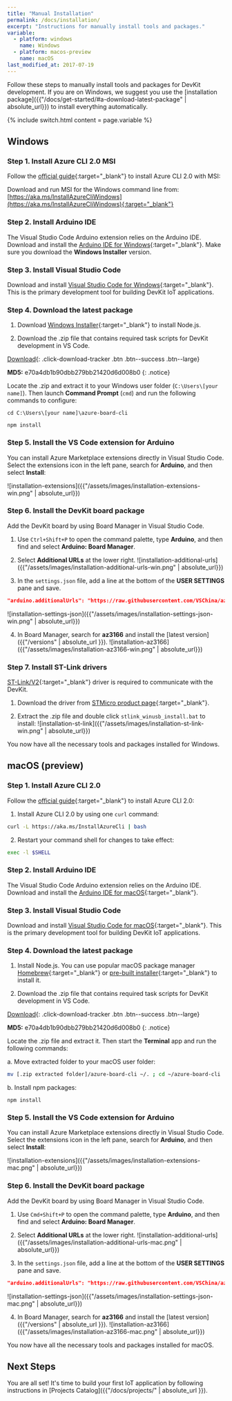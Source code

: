```yaml
---
title: "Manual Installation"
permalink: /docs/installation/
excerpt: "Instructions for manually install tools and packages."
variable:
  - platform: windows
    name: Windows
  - platform: macos-preview
    name: macOS
last_modified_at: 2017-07-19
---
```


Follow these  steps to manually install tools and packages for DevKit development. If you are on Windows, we suggest you use the [installation package]({{"/docs/get-started/#a-download-latest-package" | absolute_url}}) to install everything automatically.

{% include switch.html content = page.variable %}

## Windows

### Step 1. Install Azure CLI 2.0 MSI

Follow the [official guide](https://docs.microsoft.com/en-us/cli/azure/install-azure-cli#windows){:target="_blank"} to install Azure CLI 2.0 with MSI:

Download and run MSI for the Windows command line from: [https://aka.ms/InstallAzureCliWindows](https://aka.ms/InstallAzureCliWindows){:target="_blank"}

### Step 2. Install Arduino IDE

The Visual Studio Code Arduino extension relies on the Arduino IDE. Download and install the [Arduino IDE for Windows](https://www.arduino.cc/en/Main/Software){:target="_blank"}. Make sure you download the **Windows Installer** version.

### Step 3. Install Visual Studio Code

Download and install [Visual Studio Code for Windows](https://code.visualstudio.com/){:target="_blank"}. This is the primary development tool for building DevKit IoT applications.

### Step 4. Download the latest package

1. Download [Windows Installer](https://nodejs.org/en/download/){:target="_blank"} to install Node.js.

2. Download the .zip file that contains required task scripts for DevKit development in VS Code.

  [<i class='fa fa-download'></i> Download](https://aka.ms/devkit/prod/installpackage/tasks/latest){: .click-download-tracker .btn .btn--success .btn--large}

  **MD5:** e70a4db1b90dbb279bb21420d6d008b0
  {: .notice}

  Locate the .zip and extract it to your Windows user folder (`C:\Users\[your name]`). Then launch **Command Prompt** (`cmd`) and run the following commands to configure:

  ```
  cd C:\Users\[your name]\azure-board-cli

  npm install
  ```

### Step 5. Install the VS Code extension for Arduino

You can install Azure Marketplace extensions directly in Visual Studio Code. Select the extensions icon in the left pane, search for **Arduino**, and then select **Install**:

![installation-extensions]({{"/assets/images/installation-extensions-win.png" | absolute_url}})

### Step 6. Install the DevKit board package

Add the DevKit board by using Board Manager in Visual Studio Code.

1. Use `Ctrl+Shift+P` to open the command palette, type **Arduino**, and then find and select **Arduino: Board Manager**.

2. Select **Additional URLs** at the lower right.
 ![installation-additional-urls]({{"/assets/images/installation-additional-urls-win.png" | absolute_url}})

3. In the `settings.json` file, add a line at the bottom of the **USER SETTINGS** pane and save.
 ```json
 "arduino.additionalUrls": "https://raw.githubusercontent.com/VSChina/azureiotdevkit_tools/master/package_azureboard_index.json"
 ```
 ![installation-settings-json]({{"/assets/images/installation-settings-json-win.png" | absolute_url}})

4. In Board Manager, search for **az3166** and install the [latest version]({{"/versions" | absolute_url }}).
 ![installation-az3166]({{"/assets/images/installation-az3166-win.png" | absolute_url}})

### Step 7. Install ST-Link drivers

[ST-Link/V2](http://www.st.com/en/development-tools/st-link-v2.html){:target="_blank"} driver is required to communicate with the DevKit. 

1. Download the driver from [STMicro product page](http://www.st.com/en/embedded-software/stsw-link009.html){:target="_blank"}.

2. Extract the .zip file and double click `stlink_winusb_install.bat` to install:
 ![installation-st-link]({{"/assets/images/installation-st-link-win.png" | absolute_url}})


You now have all the necessary tools and packages installed for Windows.

## macOS (preview)

### Step 1. Install Azure CLI 2.0

Follow the [official guide](https://docs.microsoft.com/en-us/cli/azure/install-azure-cli#macos){:target="_blank"} to install Azure CLI 2.0:

1. Install Azure CLI 2.0 by using one `curl` command:
  ```bash
  curl -L https://aka.ms/InstallAzureCli | bash
  ```

2. Restart your command shell for changes to take effect:
  ```bash
  exec -l $SHELL
  ```

### Step 2. Install Arduino IDE

The Visual Studio Code Arduino extension relies on the Arduino IDE. Download and install the [Arduino IDE for macOS](https://www.arduino.cc/en/Main/Software){:target="_blank"}.

### Step 3. Install Visual Studio Code

Download and install [Visual Studio Code for macOS](https://code.visualstudio.com/){:target="_blank"}. This is the primary development tool for building DevKit IoT applications.

### Step 4. Download the latest package

1. Install Node.js. You can use popular macOS package manager [Homebrew](https://brew.sh/){:target="_blank"} or [pre-built installer](https://nodejs.org/en/download/){:target="_blank"} to install it.

2. Download the .zip file that contains required task scripts for DevKit development in VS Code.

  [<i class='fa fa-download'></i> Download](https://aka.ms/devkit/prod/installpackage/mac/latest){: .click-download-tracker .btn .btn--success .btn--large}

  **MD5:** e70a4db1b90dbb279bb21420d6d008b0
  {: .notice}

  Locate the .zip file and extract it. Then start the **Terminal** app and run the following commands:

  a. Move extracted folder to your macOS user folder:
  ```bash
  mv [.zip extracted folder]/azure-board-cli ~/. ; cd ~/azure-board-cli
  ```
  
  b. Install npm packages:
  ```
  npm install
  ```

### Step 5. Install the VS Code extension for Arduino

You can install Azure Marketplace extensions directly in Visual Studio Code. Select the extensions icon in the left pane, search for **Arduino**, and then select **Install**:

![installation-extensions]({{"/assets/images/installation-extensions-mac.png" | absolute_url}})

### Step 6. Install the DevKit board package

Add the DevKit board by using Board Manager in Visual Studio Code.

1. Use `Cmd+Shift+P` to open the command palette, type **Arduino**, and then find and select **Arduino: Board Manager**.

2. Select **Additional URLs** at the lower right.
 ![installation-additional-urls]({{"/assets/images/installation-additional-urls-mac.png" | absolute_url}})

3. In the `settings.json` file, add a line at the bottom of the **USER SETTINGS** pane and save.
 ```json
 "arduino.additionalUrls": "https://raw.githubusercontent.com/VSChina/azureiotdevkit_tools/master/package_azureboard_index.json"
 ```
 ![installation-settings-json]({{"/assets/images/installation-settings-json-mac.png" | absolute_url}})

4. In Board Manager, search for **az3166** and install the [latest version]({{"/versions" | absolute_url }}).
 ![installation-az3166]({{"/assets/images/installation-az3166-mac.png" | absolute_url}})

You now have all the necessary tools and packages installed for macOS.

## Next Steps

You are all set! It's time to build your first IoT application by following instructions in [Projects Catalog]({{"/docs/projects/" | absolute_url }}).
